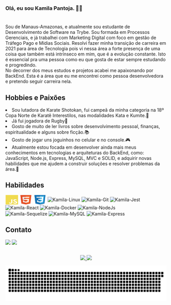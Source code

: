 ### Olá, eu sou Kamila Pantoja. 👋😄
#
Sou de Manaus-Amazonas, e atualmente sou estudante de Desenvolvimento de Software na Trybe. Sou formada em Processos Gerenciais, e já trabalhei com Marketing Digital com foco em gestão de Tráfego Pago e Mídias Sociais. Resolvi fazer minha transição de carreira em 2021 para área de Tecnologia pois vi nessa área a forte presença de uma coisa que também está intrínseco em mim, que é a evolução constante. Isto é essencial pra uma pessoa como eu que gosta de estar sempre estudando e progredindo.<br>
No decorrer dos meus estudos e projetos acabei me apaixonando por BackEnd. Esta é a área que eu me encontrei como pessoa desenvolvedora e pretendo seguir carreira nela.

<div>
  <h2>Hobbies e Paixões</h2>
      <li> Sou lutadora de Karate Shotokan, fui campeã da minha categoria na 18º Copa Norte de Karatê Interestilos, nas modalidades Kata e Kumite.🥋<li/>
      Já fui jogadora de Rugby🏉 <li/>
      Gosto de muito de ler livros sobre desenvolvimento pessoal, finanças, espiritualidade e alguns sobre ficção.📚<li/>
      Gosto de jogar uns joguinhos no celular e no console.🎮<li/>
      Atualmente estou focada em desenvolver ainda mais meus conhecimentos em tecnologias e arquiteturas do BackEnd, como: JavaScript, Node.js, Express,       MySQL, MVC e SOLID, e adquirir novas habilidades que me ajudem a construir soluções e resolver problemas da área.🚀
<div/>


<div>
  <h2>Habilidades</h2>
    <img align="center" alt="Kamila-Js" height="30" width="40" src="https://raw.githubusercontent.com/devicons/devicon/master/icons/javascript/javascript-plain.svg">
    <img align="center" alt="Kamila-HTML" height="30" width="40" src="https://raw.githubusercontent.com/devicons/devicon/master/icons/html5/html5-original.svg">
    <img align="center" alt="Kamila-CSS" height="30" width="40" src="https://raw.githubusercontent.com/devicons/devicon/master/icons/css3/css3-original.svg">
    <img align="center" alt="Kamila-Linux" height="30" width="40" src="https://cdn.jsdelivr.net/gh/devicons/devicon/icons/linux/linux-original.svg">
    <img align="center" alt="Kamila-Git" height="30" width="40" src="https://cdn.jsdelivr.net/gh/devicons/devicon/icons/git/git-original.svg">
    <img align="center" alt="Kamila-Jest" height="30" width="40" src="https://cdn.jsdelivr.net/gh/devicons/devicon/icons/jest/jest-plain.svg">
    <img align="center" alt="Kamila-React" height="30" width="40" src="https://cdn.jsdelivr.net/gh/devicons/devicon/icons/react/react-original.svg">
    <img align="center" alt="Kamila-Docker" height="30" width="40" src="https://cdn.jsdelivr.net/gh/devicons/devicon/icons/docker/docker-plain-wordmark.svg">
    <img align="center" alt="Kamila-NodeJs" height="30" width="40" src="https://cdn.jsdelivr.net/gh/devicons/devicon/icons/nodejs/nodejs-plain.svg">
  </div>
    <img align="center" alt="Kamila-Sequelize" height="30" width="40" src="https://cdn.jsdelivr.net/gh/devicons/devicon/icons/sequelize/sequelize-original.svg">
    <img align="center" alt="Kamila-MySQL" height="30" width="40" src="https://cdn.jsdelivr.net/gh/devicons/devicon/icons/mysql/mysql-original-wordmark.svg">
    <img align="center" alt="Kamila-Express" height="30" width="40" src="https://cdn.jsdelivr.net/gh/devicons/devicon/icons/express/express-original-wordmark.svg">
<div/>

## Contato
<div>
  <a href = "mailto:kms.pantoja@gmail.com"><img src="https://img.shields.io/badge/-Gmail-%23333?style=for-the-badge&logo=gmail&logoColor=white" target="_blank"></a>
  <a href="https://www.linkedin.com/in/kamilapantoja" target="_blank"><img src="https://img.shields.io/badge/-LinkedIn-%230077B5?style=for-the-badge&logo=linkedin&logoColor=white" target="_blank"></a>
  
##
  
<div align="center">
  <a href="https://github.com/kamilapantoja">
  <img height="160em" src="https://github-readme-stats.vercel.app/api?username=kamilapantoja&show_icons=true&theme=midnight-purple&include_all_commits=true&count_private=true"/>
  <img height="160em" src="https://github-readme-stats.vercel.app/api/top-langs/?username=kamilapantoja&layout=compact&langs_count=7&theme=midnight-purple"/>
</div>
  
  ![Snake animation](https://github.com/kamilapantoja/kamilapantoja/blob/output/github-contribution-grid-snake.svg)
  
</div>
